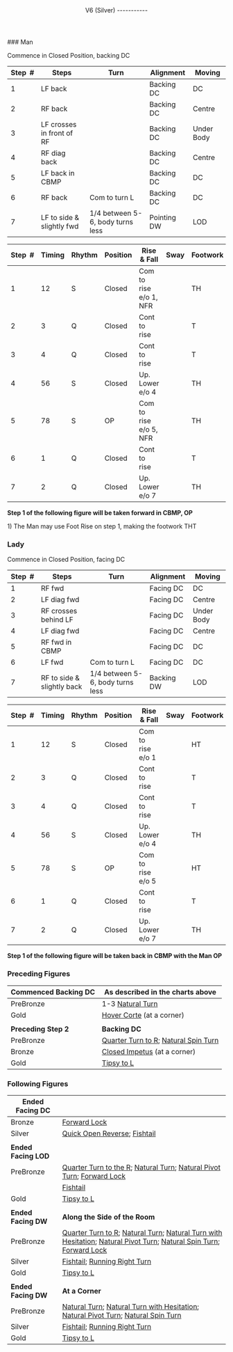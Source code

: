 <header>V6 (Silver)
-----------

 </header>### Man

Commence in Closed Position, backing DC

 | **Step<span style="color:white">\_</span>\#** | **Steps** | **Turn** | **Alignment** | **Moving** |
|---|---|---|---|---|
| 1 | LF back |  | Backing DC | DC |
| 2 | RF back |  | Backing DC | Centre |
| 3 | LF crosses in front of RF |  | Backing DC | Under Body |
| 4 | RF diag back |  | Backing DC | Centre |
| 5 | LF back in CBMP |  | Backing DC | DC |
| 6 | RF back | Com to turn L | Backing DC | DC |
| 7 | LF to side &amp; slightly fwd | 1/4 between 5-6, body turns less | Pointing DW | LOD |

 | **Step<span style="color:white">\_</span>\#** | **Timing** | **Rhythm** | **Position** | **Rise &amp; Fall** | **Sway** | **Footwork** |
|---|---|---|---|---|---|---|
| 1 | 12 | S | Closed | Com to rise e/o 1, NFR |  | TH |
| 2 | 3 | Q | Closed | Cont to rise |  | T |
| 3 | 4 | Q | Closed | Cont to rise |  | T |
| 4 | 56 | S | Closed | Up. Lower e/o 4 |  | TH |
| 5 | 78 | S | OP | Com to rise e/o 5, NFR |  | TH |
| 6 | 1 | Q | Closed | Cont to rise |  | T |
| 7 | 2 | Q | Closed | Up. Lower e/o 7 |  | TH |

**Step 1 of the following figure will be taken forward in CBMP, OP**

1\) The Man may use Foot Rise on step 1, making the footwork THT

### Lady

Commence in Closed Position, facing DC

 | **Step<span style="color:white">\_</span>\#** | **Steps** | **Turn** | **Alignment** | **Moving** |
|---|---|---|---|---|
| 1 | RF fwd |  | Facing DC | DC |
| 2 | LF diag fwd |  | Facing DC | Centre |
| 3 | RF crosses behind LF |  | Facing DC | Under Body |
| 4 | LF diag fwd |  | Facing DC | Centre |
| 5 | RF fwd in CBMP |  | Facing DC | DC |
| 6 | LF fwd | Com to turn L | Facing DC | DC |
| 7 | RF to side &amp; slightly back | 1/4 between 5-6, body turns less | Backing DW | LOD |

 | **Step<span style="color:white">\_</span>\#** | **Timing** | **Rhythm** | **Position** | **Rise &amp; Fall** | **Sway** | **Footwork** |
|---|---|---|---|---|---|---|
| 1 | 12 | S | Closed | Com to rise e/o 1 |  | HT |
| 2 | 3 | Q | Closed | Cont to rise |  | T |
| 3 | 4 | Q | Closed | Cont to rise |  | T |
| 4 | 56 | S | Closed | Up. Lower e/o 4 |  | TH |
| 5 | 78 | S | OP | Com to rise e/o 5 |  | HT |
| 6 | 1 | Q | Closed | Cont to rise |  | T |
| 7 | 2 | Q | Closed | Up. Lower e/o 7 |  | TH |

**Step 1 of the following figure will be taken back in CBMP with the Man OP**

### Preceding Figures

 | **Commenced Backing DC** | **As described in the charts above** |
|---|---|
| PreBronze | 1-3 [Natural Turn](natural_turn.md) |
| Gold | [Hover Corte](hover_corte.md) (at a corner) |
|  |  |
| **Preceding Step 2** | **Backing DC** |
| PreBronze | [Quarter Turn to R](quarter_turn.md); [Natural Spin Turn](spin_turn.md) |
| Bronze | [Closed Impetus](closed_impetus.md) (at a corner) |
| Gold | [Tipsy to L](tipsy_to_L.md) |

### Following Figures

 | **Ended Facing DC** |  |
|---|---|
| Bronze | [Forward Lock](forward_lock.md) |
| Silver | [Quick Open Reverse](quick_open_reverse.md); [Fishtail](fishtail.md) |
|  |  |
| **Ended Facing LOD** |  |
| PreBronze | [Quarter Turn to the R](quarter_turn.md); [Natural Turn](natural_turn.md); [Natural Pivot Turn](pivot_turn.md); [Forward Lock](forward_lock.md) |
|  | [Fishtail](fishtail.md) |
| Gold | [Tipsy to L](tipsy_to_L.md) |
|  |  |
| **Ended Facing DW** | **Along the Side of the Room** |
| PreBronze | [Quarter Turn to R](quarter_turn.md); [Natural Turn](natural_turn.md); [Natural Turn with Hesitation](hesitation.md); [Natural Pivot Turn](pivot_turn.md); [Natural Spin Turn](spin_turn.md); [Forward Lock](forward_lock.md) |
| Silver | [Fishtail](fishtail.md); [Running Right Turn](running_right_turn.md) |
| Gold | [Tipsy to L](tipsy_to_L.md) |
|  |  |
| **Ended Facing DW** | **At a Corner** |
| PreBronze | [Natural Turn](natural_turn.md); [Natural Turn with Hesitation](hesitation.md); [Natural Pivot Turn](pivot_turn.md); [Natural Spin Turn](spin_turn.md) |
| Silver | [Fishtail](fishtail.md); [Running Right Turn](running_right_turn.md) |
| Gold | [Tipsy to L](tipsy_to_L.md) |